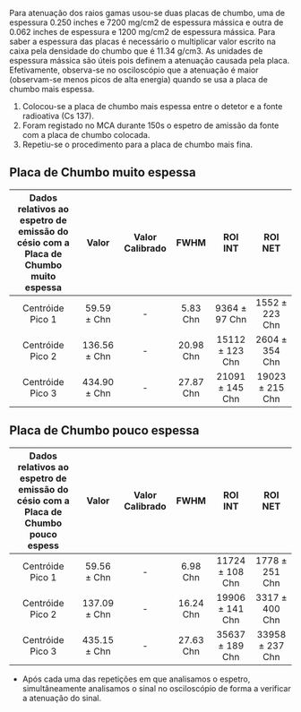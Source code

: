 Para atenuação dos raios gamas usou-se duas placas de chumbo,
uma de espessura 0.250 inches e 7200 mg/cm2 de espessura mássica 
e outra de 0.062 inches de espessura e 1200 mg/cm2 de espessura mássica. Para saber a espessura das placas é necessário o multiplicar valor escrito na caixa pela densidade do chumbo que é 11.34 g/cm3.
As unidades de espessura mássica são úteis pois definem a atenuação
causada pela placa. 
Efetivamente, observa-se no osciloscópio que a atenuação é maior (observam-se menos picos de alta energia)
quando se usa a placa de chumbo mais espessa.

1. Colocou-se a placa de chumbo mais espessa entre o detetor e a fonte radioativa (Cs 137).
2. Foram registado no MCA durante 150s o espetro de amissão da fonte com a placa de chumbo colocada.
3. Repetiu-se o procedimento para a placa de chumbo mais fina.


## Placa de Chumbo muito espessa
| Dados relativos ao espetro de emissão do césio com a Placa de Chumbo muito espessa| Valor | Valor Calibrado | FWHM | ROI INT | ROI NET |
|:--------------:|:-----:|:---------------:|:----:|:-------:|:-------:|
| Centróide Pico 1 |  59.59 ± Chn |  -  | 5.83 Chn  | 9364 ± 97 Chn | 1552 ± 223 Chn |
| Centróide Pico 2 |  136.56 ± Chn |  -  | 20.98 Chn  | 15112 ± 123 Chn | 2604 ± 354 Chn |
| Centróide Pico 3 |  434.90 ± Chn |  -  | 27.87 Chn  | 21091 ± 145 Chn | 19023 ± 215 Chn |

## Placa de Chumbo pouco espessa
| Dados relativos ao espetro de emissão do césio com a Placa de Chumbo pouco espess | Valor | Valor Calibrado | FWHM | ROI INT | ROI NET |
|:--------------:|:-----:|:---------------:|:----:|:-------:|:-------:|
| Centróide Pico 1 |  59.56 ± Chn |  -  | 6.98 Chn  | 11724 ± 108 Chn | 1778 ± 251 Chn |
| Centróide Pico 2 |  137.09 ± Chn |  -  | 16.24 Chn  | 19906 ± 141 Chn | 3317 ± 400 Chn |
| Centróide Pico 3 |  435.15 ± Chn |  -  | 27.63 Chn  | 35637 ± 189 Chn | 33958 ± 237 Chn |

- Após cada uma das repetições em que analisamos o espetro, simultâneamente analisamos o sinal no osciloscópio de forma a verificar a atenuação do sinal.
